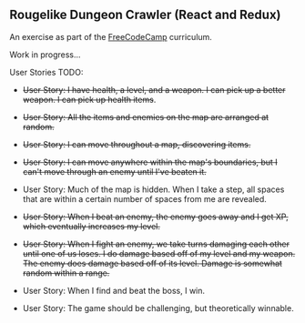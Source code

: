 ## Rougelike Dungeon Crawler (React and Redux)

An exercise as part of the [FreeCodeCamp](http://freecodecamp.com) curriculum.

Work in progress...

User Stories TODO:
- ~~User Story: I have health, a level, and a weapon. I can pick up a better weapon. I can pick up health items~~.

- ~~User Story: All the items and enemies on the map are arranged at random.~~

- ~~User Story: I can move throughout a map, discovering items.~~

- ~~User Story: I can move anywhere within the map's boundaries, but I can't move through an enemy until I've beaten it.~~

- User Story: Much of the map is hidden. When I take a step, all spaces that are within a certain number of spaces from me are revealed.

- ~~User Story: When I beat an enemy, the enemy goes away and I get XP, which eventually increases my level.~~

- ~~User Story: When I fight an enemy, we take turns damaging each other until one of us loses. I do damage based off of my level and my weapon. The enemy does damage based off of its level. Damage is somewhat random within a range.~~

- User Story: When I find and beat the boss, I win.

- User Story: The game should be challenging, but theoretically winnable.
